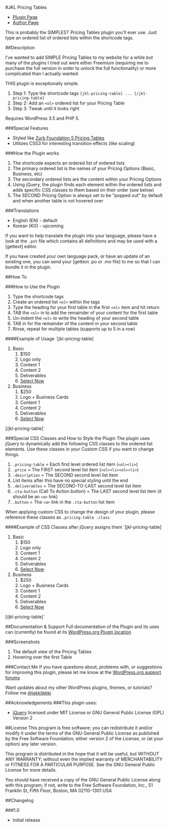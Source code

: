 #JKL Pricing Tables

* [Plugin Page](http://www.wordpress.org/plugins/jkl-pricing-tables)
* [Author Page](http://www.aaronsnowberger.com/)

This is probably the SIMPLEST Pricing Tables plugin you'll ever use. Just type an ordered list of ordered lists within the shortcode tags.

##Description

I've wanted to add SIMPLE Pricing Tables to my website for a while but many of the plugins I tried out were either Freemium (requiring me to purchase the full version in order to unlock the full functionality) or more complicated than I actually wanted.

THIS plugin is exceptionally simple. 

1. Step 1: Type the shortcode tags `[jkl-pricing-table] ... [/jkl-pricing-table]`
2. Step 2: Add an `<ol>` ordered list for your Pricing Table
3. Step 3: Tweak until it looks right

Requires WordPress 3.5 and PHP 5.

###Special Features
* Styled like [Zurb Foundation 5 Pricing Tables](http://foundation.zurb.com/docs/components/pricing_tables.html)
* Utilizes CSS3 for interesting transition effects (like scaling)

###How the Plugin works
1. The shortcode expects an ordered list of ordered lists
2. The primary ordered list is the names of your Pricing Options (Basic, Business, etc)
3. The secondary ordered lists are the content within your Pricing Options
4. Using jQuery, the plugin finds each element within the ordered lists and adds specific CSS classes to them based on their order (see below)
5. The SECOND Pricing Option is always set to be "popped out" by default and when another table is not hovered over

###Translations
* English (EN) - default
* Korean (KO) - upcoming

If you want to help translate the plugin into your language, please have a look at the `.pot` file which contains all definitions and may be used with a [gettext] editor.

If you have created your own language pack, or have an update of an existing one, you can send your [gettext .po or .mo file] to me so that I can bundle it in the plugin.

##How To

###How to Use the Plugin
1. Type the shortcode tags
2. Create an ordered list `<ol>` within the tags
3. Type the heading for your first table in the first `<ol>` item and hit return
4. TAB the `<ol>` in to add the remainder of your content for the first table
5. Un-indent the `<ol>` to write the heading of your second table
6. TAB in for the remainder of the content in your second table
7. Rinse, repeat for multiple tables (supports up to 5 in a row)

####Example of Usage
`[jkl-pricing-table]
<ol>
  <li>Basic
    <ol>
      <li>$150</li>
      <li>Logo only</li>
      <li>Content 1</li>
      <li>Content 2</li>
      <li>Deliverables</li>
      <li><a href='#'>Select Now</a></li>
    </ol>
  </li>
  <li>Business
    <ol>
      <li>$250</li>
      <li>Logo + Business Cards</li>
      <li>Content 1</li>
      <li>Content 2</li>
      <li>Deliverables</li>
      <li><a href='#'>Select Now</a></li>
    </ol>
  </li>
</ol>
[/jkl-pricing-table]`

###Special CSS Classes and How to Style the Plugin
The plugin uses jQuery to dynamically add the following CSS classes to the ordered list elements. Use these classes in your Custom CSS if you want to change things.

1. `.pricing-table` = Each first level ordered list item (`<ol><li>`)
2. `.price` = The FIRST second level list item (`<ol><li><ol><li>`)
3. `.description` = The SECOND second level list item
4. List items after this have no special styling until the end
5. `.deliverables` = The SECOND-TO-LAST second level list item
6. `.cta-button` (Call To Action button) = The LAST second level list item (it should be an `<a>` link)
7. `.button` = The `<a>` link in the `.cta-button` list item

When applying custom CSS to change the design of your plugin, please reference these 
classes as `.pricing-table .class`

####Example of CSS Classes after jQuery assigns them
`[jkl-pricing-table]
<ol>
  <li class="pricing-table">Basic
    <ol>
      <li class="price">$150</li>
      <li class="description">Logo only</li>
      <li>Content 1</li>
      <li>Content 2</li>
      <li class="deliverables">Deliverables</li>
      <li class="cta-button"><a class="button" href='#'>Select Now</a></li>
    </ol>
  </li>
  <li class="pricing-table">Business
    <ol>
      <li class="price">$250</li>
      <li class="description">Logo + Business Cards</li>
      <li>Content 1</li>
      <li>Content 2</li>
      <li class="deliverables">Deliverables</li>
      <li class="cta-button"><a class="button" href='#'>Select Now</a></li>
    </ol>
  </li>
</ol>
[/jkl-pricing-table]`

##Documentation & Support
Full documentation of the Plugin and its uses can (currently) be found at its [WordPress.org Plugin location](https://wordpress.org/plugins/jkl-pricing-tables/faq/)

###Screenshots
1. The default view of the Pricing Tables
2. Hovering over the first Table

###Contact Me
If you have questions about, problems with, or suggestions for improving this plugin, please let me know at the [WordPress.org support forums](http://wordpress.org/support/plugin/jkl-pricing-tables)

Want updates about my other WordPress plugins, themes, or tutorials? Follow me [@jekkilekki](http://twitter.com/jekkilekki)

##Acknowledgements 
###This plugin uses:
* [jQuery](http://jquery.com/) licensed under MIT License or GNU General Public License (GPL) Version 2

##License
This program is free software; you can redistribute it and/or modify it under the terms 
of the GNU General Public License as published by the Free Software Foundation; either 
version 2 of the License, or (at your option) any later version.

This program is distributed in the hope that it will be useful, but WITHOUT ANY 
WARRANTY; without even the implied warranty of MERCHANTABILITY or FITNESS FOR A 
PARTICULAR PURPOSE. See the GNU General Public License for more details.

You should have received a copy of the GNU General Public License along with this 
program; if not, write to the Free Software Foundation, Inc., 51 Franklin St, Fifth 
Floor, Boston, MA 02110-1301 USA

##Changelog

###1.0
* Initial release
